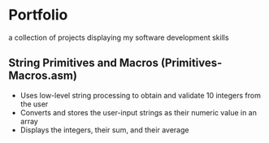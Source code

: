 # Portfolio
a collection of projects displaying my software development skills


<h2>String Primitives and Macros (Primitives-Macros.asm)</h2>
<ul>
  <li>Uses low-level string processing to obtain and validate 10 integers from the user</li>
  <li>Converts and stores the user-input strings as their numeric value in an array</li>
  <li>Displays the integers, their sum, and their average</li>
</ul>
